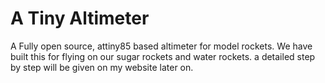 # A Tiny Altimeter

A Fully open source, attiny85 based altimeter for model rockets.
We have built this for flying on our sugar rockets and water rockets. a detailed step by step will be given on my website later on.